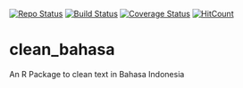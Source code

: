 [![Repo Status](https://www.repostatus.org/badges/latest/active.svg)](https://www.repostatus.org/#active)
[![Build Status](https://travis-ci.org/eppofahmi/clean_bahasa.svg?branch=master)](https://travis-ci.org/eppofahmi/clean_bahasa.svg?branch=master)
[![Coverage Status](https://coveralls.io/repos/github/eppofahmi/clean_bahasa/badge.svg?branch=master)](https://coveralls.io/github/eppofahmi/clean_bahasa?branch=master)
[![HitCount](http://hits.dwyl.io/eppofahmi/clean_bahasa.svg)](http://hits.dwyl.io/eppofahmi/clean_bahasa)

# clean_bahasa
An R Package to clean text in Bahasa Indonesia
